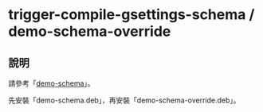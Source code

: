 
# trigger-compile-gsettings-schema / demo-schema-override

## 說明

請參考「[demo-schema](../../demo-schema)」。

先安裝「demo-schema.deb」，再安裝「demo-schema-override.deb」。
